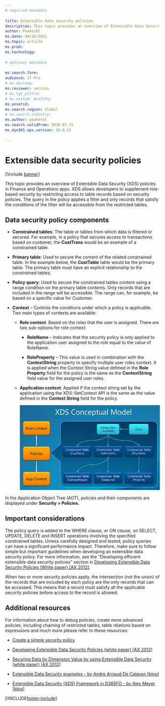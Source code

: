 ```yaml
---
# required metadata

title: Extensible data security policies 
description: This topic provides an overview of Extensible Data Security (XDS) policies in Finance and Operations apps.
author: Peakerbl
ms.date: 04/26/2021
ms.topic: article
ms.prod: 
ms.technology: 

# optional metadata

ms.search.form: 
audience: IT Pro
# ms.devlang: 
ms.reviewer: sericks
# ms.tgt_pltfrm: 
# ms.custom: NotInToc
ms.assetid: 
ms.search.region: Global
# ms.search.industry: 
ms.author: peakerbl
ms.search.validFrom: 2020-07-31
ms.dyn365.ops.version: 10.0.12

---
```


# Extensible data security policies 
[!include [banner](../includes/banner.md)]

This topic provides an overview of Extensible Data Security (XDS) policies in
Finance and Operations apps. XDS allows developers to supplement role-based security
by restricting access to table records based on security policies. The query in
the policy applies a filter and only records that satisfy the conditions of the filter will
be accessible from the restricted tables.

## Data security policy components

-   **Constrained tables**: The table or tables from which data is filtered or
    secured. For example, in a policy that secures access to transactions based on
    customer, the **CustTrans** would be an example of a constrained table.

-   **Primary table**: Used to secure the content of the related constrained
    table. In the example below, the **CustTable** table would be the primary table.
    The primary table must have an explicit relationship to the constrained tables.

-   **Policy query**: Used to secure the constrained tables content using a range
    condition on the primary table contents. Only records that are included in
    the range will be accessible. The range can, for example, be based on a
    specific value for Customer.

-   **Context** – Controls the conditions under which a policy is applicable.
    Two main types of contexts are available:

    -   **Role context**: Based on the roles that the user is assigned. There are
        two sub-options for role context:

        -   **RoleName** – Indicates that the security policy is only applied to
            the application user assigned to the role equal to the value of
            RoleName.

        -   **RoleProperty** – This value is used in combination with the
            **ContextString** property to specify multiple user roles context. It is
            applied when the Context String value defined in the **Role Property**
            field for the policy is the same as the **ContextString** field value
            for the assigned user roles.

    -   **Application context**: Applied if the context string set by the
        application using the XDS::SetContext API is the same as the value
        defined in the **Context String** field for the policy.

        ![AOTXDS conceptual model.](media/c74bc4ea12f084dfbaddb024685843e8.jpg)

In the Application Object Tree (AOT), policies and their components are
displayed under **Security \> Policies.**

## Important considerations

The policy query is added to the WHERE clause, or ON clause, on SELECT, UPDATE,
DELETE and INSERT operations involving the specified constrained tables. Unless
carefully designed and tested, policy queries can have a significant performance
impact. Therefore, make sure to follow simple but important guidelines when
developing an extensible data security policy. For more information, see the "Developing efficient
extensible data security policies" section in [Developing Extensible Data Security Policies (White paper) [AX
2012]](/dynamicsax-2012/appuser-itpro/developing-extensible-data-security-policies-white-paper).

When two or more security policies apply, the intersection (not the union) of
the records that are included by each policy are the only records that can be
accessed. This means that a record must satisfy all the applicable security
policies before access to the record is allowed.

## Additional resources

For information about how to debug policies, create more advanced policies, including
chaining of restricted tables, table relations based on expressions and much
more please refer to these resources:

- [Create a simple security policy](create-simple-security-policy.md)

- [Developing Extensible Data Security Policies (white paper) [AX
2012]](/dynamicsax-2012/appuser-itpro/developing-extensible-data-security-policies-white-paper)

- [Securing Data by Dimension Value by using Extensible Data Security (white
paper) [AX 2012]](/dynamicsax-2012/appuser-itpro/securing-data-by-dimension-value-by-using-extensible-data-security-white-paper)

- [Extensible Data Security examples – by Andre Arnaud De
Calavon [blog]](https://dynamicspedia.com/tag/xds/)

- [Extensible Data Security (XDS) Framework in D365FO - by Alex
Meyer [blog]](https://alexdmeyer.com/2019/02/20/extensible-data-security-xds-framework-in-d365fo/)


[!INCLUDE[footer-include](../../../includes/footer-banner.md)]
